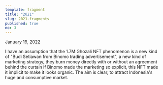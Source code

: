 ```yaml
---
template: fragment
title: "2021"
slug: 2021-fragments
published: true
no: 3
---
```


<div class="fragment__item">
January 19, 2022
<p>
I have an assumption that the 1.7M Ghozali NFT phenomenon is a new kind of "Budi Setiawan from Binomo trading advertisement", a new kind of marketing strategy, they burn money directly with or without an agreement behind the curtain if Binomo made the marketing so explicit, this NFT made it implicit to make it looks organic. The aim is clear, to attract Indonesia's huge and consumptive market.
</p>
</div>
